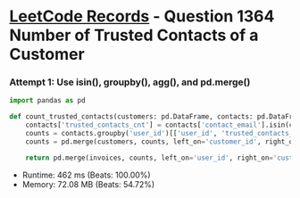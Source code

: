 # [LeetCode Records](../../README.md) - Question 1364 Number of Trusted Contacts of a Customer

### Attempt 1: Use isin(), groupby(), agg(), and pd.merge()
```py
import pandas as pd

def count_trusted_contacts(customers: pd.DataFrame, contacts: pd.DataFrame, invoices: pd.DataFrame) -> pd.DataFrame:
    contacts['trusted_contacts_cnt'] = contacts['contact_email'].isin(customers['email'])
    counts = contacts.groupby('user_id')[['user_id', 'trusted_contacts_cnt']].agg({'user_id': 'count', 'trusted_contacts_cnt': 'sum'}).rename(columns={'user_id': 'contacts_cnt'}).reset_index()
    counts = pd.merge(customers, counts, left_on='customer_id', right_on='user_id', how='outer')[['customer_id', 'customer_name', 'contacts_cnt', 'trusted_contacts_cnt']]

    return pd.merge(invoices, counts, left_on='user_id', right_on='customer_id').fillna(0)[['invoice_id', 'customer_name', 'price', 'contacts_cnt', 'trusted_contacts_cnt']].sort_values('invoice_id')
```
- Runtime: 462 ms (Beats: 100.00%)
- Memory: 72.08 MB (Beats: 54.72%)

<br>
